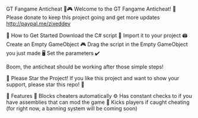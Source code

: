 GT Fangame Anticheat 🚫🎮
Welcome to the GT Fangame Anticheat! 🚀 Please donate to keep this project going and get more updates http://paypal.me/zixeddev

📌 How to Get Started
Download the C# script 📝
Import it to your project 🖨️
Create an Empty GameObject 🎮
Drag the script in the Empty GameObject you just made 🖥️
Set the parameters ✔️

Boom, the anticheat should be working after those simple steps!


🌟 Please Star the Project!
If you like this project and want to show your support, please star this repo! 🌟

🤖 Features
🚫 Blocks cheaters automatically
⚙️ Has constant checks to if you have assemblies that can mod the game
🥾 Kicks players if caught cheating (for right now, a banning system will be coming soon)
